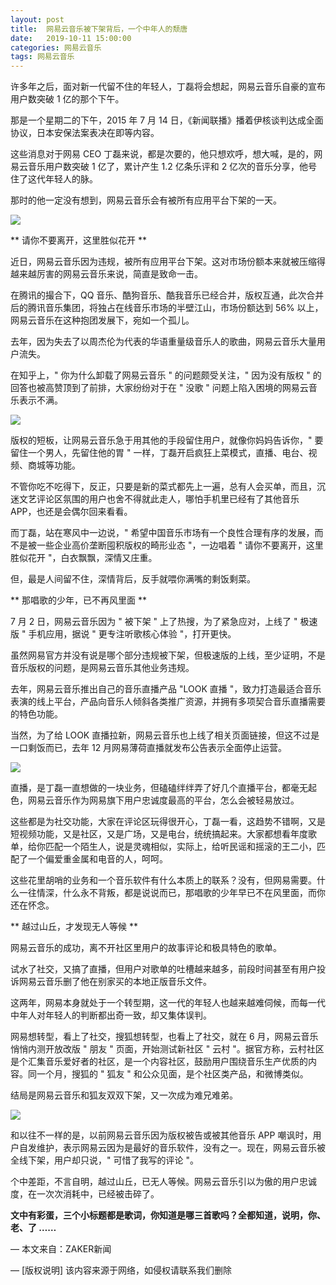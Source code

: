 ```yaml
---
layout: post
title:  网易云音乐被下架背后，一个中年人的颓唐
date:   2019-10-11 15:00:00
categories: 网易云音乐
tags: 网易云音乐
---
```


许多年之后，面对新一代留不住的年轻人，丁磊将会想起，网易云音乐自豪的宣布用户数突破 1 亿的那个下午。

那是一个星期二的下午，2015 年 7 月 14 日，《新闻联播》播着伊核谈判达成全面协议，日本安保法案表决在即等内容。

这些消息对于网易 CEO 丁磊来说，都是次要的，他只想欢呼，想大喊，是的，网易云音乐用户数突破 1 亿了，累计产生 1.2 亿条乐评和 2 亿次的音乐分享，他号住了这代年轻人的脉。

那时的他一定没有想到，网易云音乐会有被所有应用平台下架的一天。

![](http://ww1.sinaimg.cn/large/93722188gy1g7uabv582oj20dz083q3j.jpg)

** 请你不要离开，这里胜似花开 **

近日，网易云音乐因为违规，被所有应用平台下架。这对市场份额本来就被压缩得越来越厉害的网易云音乐来说，简直是致命一击。

在腾讯的撮合下，QQ 音乐、酷狗音乐、酷我音乐已经合并，版权互通，此次合并后的腾讯音乐集团，将独占在线音乐市场的半壁江山，市场份额达到 56% 以上，网易云音乐在这种抱团发展下，宛如一个孤儿。

去年，因为失去了以周杰伦为代表的华语重量级音乐人的歌曲，网易云音乐大量用户流失。

在知乎上，" 你为什么卸载了网易云音乐 " 的问题颇受关注，" 因为没有版权 " 的回答也被高赞顶到了前排，大家纷纷对于在 " 没歌 " 问题上陷入困境的网易云音乐表示不满。

![](http://ww1.sinaimg.cn/large/93722188gy1g7uadv59g4j20hs0a0wfr.jpg)

版权的短板，让网易云音乐急于用其他的手段留住用户，就像你妈妈告诉你，" 要留住一个男人，先留住他的胃 " 一样，丁磊开启疯狂上菜模式，直播、电台、视频、商城等功能。

不管你吃不吃得下，反正，只要是新的菜式都先上一遍，总有人会买单，而且，沉迷文艺评论区氛围的用户也舍不得就此走人，哪怕手机里已经有了其他音乐 APP，也还是会偶尔回来看看。

而丁磊，站在寒风中一边说，" 希望中国音乐市场有一个良性合理有序的发展，而不是被一些企业高价垄断囤积版权的畸形业态 "，一边唱着 " 请你不要离开，这里胜似花开 "，白衣飘飘，深情又庄重。

但，最是人间留不住，深情背后，反手就喂你满嘴的剩饭剩菜。

** 那唱歌的少年，已不再风里面 **

7 月 2 日，网易云音乐因为 " 被下架 " 上了热搜，为了紧急应对，上线了 " 极速版 " 手机应用，据说 " 更专注听歌核心体验 "，打开更快。

虽然网易官方并没有说是哪个部分违规被下架，但极速版的上线，至少证明，不是音乐版权的问题，是网易云音乐其他业务违规。

去年，网易云音乐推出自己的音乐直播产品 "LOOK 直播 "，致力打造最适合音乐表演的线上平台，产品向音乐人倾斜各类推广资源，并拥有多项契合音乐直播需要的特色功能。

当然，为了给 LOOK 直播拉新，网易云音乐也上线了相关页面链接，但这不过是一口剩饭而已，去年 12 月网易薄荷直播就发布公告表示全面停止运营。

![](http://ww1.sinaimg.cn/large/93722188gy1g7uaeafjtcj20fo0afjt0.jpg)

直播，是丁磊一直想做的一块业务，但磕磕绊绊弄了好几个直播平台，都毫无起色，网易云音乐作为网易旗下用户忠诚度最高的平台，怎么会被轻易放过。

这些都是为社交功能，大家在评论区玩得很开心，丁磊一看，这趋势不错啊，又是短视频功能，又是社区，又是广场，又是电台，统统搞起来。大家都想看年度歌单，给你匹配一个陌生人，说是灵魂相似，实际上，给听民谣和摇滚的王二小，匹配了一个偏爱重金属和电音的人，呵呵。

这些花里胡哨的业务和一个音乐软件有什么本质上的联系？没有，但网易需要。什么一往情深，什么永不背叛，都是说说而已，那唱歌的少年早已不在风里面，而你还在怀念。

** 越过山丘，才发现无人等候 **

网易云音乐的成功，离不开社区里用户的故事评论和极具特色的歌单。

试水了社交，又搞了直播，但用户对歌单的吐槽越来越多，前段时间甚至有用户投诉网易云音乐删了他在别家买的本地正版音乐文件。

这两年，网易本身就处于一个转型期，这一代的年轻人也越来越难伺候，而每一代中年人对年轻人的判断都出奇一致，却又集体误判。

网易想转型，看上了社交，搜狐想转型，也看上了社交，就在 6 月，网易云音乐悄悄内测开放改版 " 朋友 " 页面，开始测试新社区 " 云村 "。据官方称，云村社区是个汇集音乐爱好者的社区，是一个内容社区，鼓励用户围绕音乐生产优质的内容。同一个月，搜狐的 " 狐友 " 和公众见面，是个社区类产品，和微博类似。

结局是网易云音乐和狐友双双下架，又一次成为难兄难弟。

![](http://ww1.sinaimg.cn/large/93722188gy1g7uaetcg5sj20hs0a0wf8.jpg)

和以往不一样的是，以前网易云音乐因为版权被告或被其他音乐 APP 嘲讽时，用户自发维护，表示网易云因为是最好的音乐软件，没有之一。现在，网易云音乐被全线下架，用户却只说，" 可惜了我写的评论 "。

个中差距，不言自明，越过山丘，已无人等候。网易云音乐引以为傲的用户忠诚度，在一次次消耗中，已经被击碎了。

**文中有彩蛋，三个小标题都是歌词，你知道是哪三首歌吗？全都知道，说明，你、老、了 ……**



— 本文来自：ZAKER新闻

— [版权说明] 该内容来源于网络，如侵权请联系我们删除
